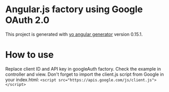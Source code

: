 # Angular.js factory using Google OAuth 2.0

This project is generated with [yo angular generator](https://github.com/yeoman/generator-angular)
version 0.15.1.

# How to use
Replace client ID and API key in googleAuth factory.
Check the example in controller and view. Don't forget to import the client.js script from Google in your index.html:
`<script src="https://apis.google.com/js/client.js"></script>`